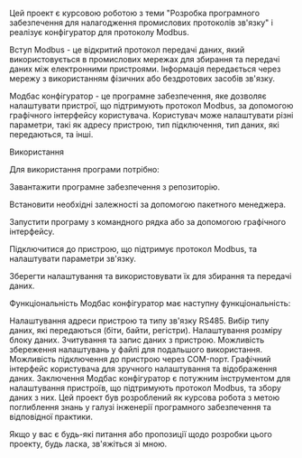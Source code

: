 Цей проект є курсовою роботою з теми "Розробка програмного забезпечення для налагодження промислових протоколів зв'язку" і реалізує конфігуратор для протоколу Modbus.

Вступ Modbus - це відкритий протокол передачі даних, який використовується в промислових мережах для збирання та передачі даних між електронними пристроями. Інформація передається через мережу з використанням фізичних або бездротових засобів зв'язку.

Модбас конфігуратор - це програмне забезпечення, яке дозволяє налаштувати пристрої, що підтримують протокол Modbus, за допомогою графічного інтерфейсу користувача. Користувач може налаштувати різні параметри, такі як адресу пристрою, тип підключення, тип даних, які передаються, та інші.

Використання

Для використання програми потрібно:

Завантажити програмне забезпечення з репозиторію.

Встановити необхідні залежності за допомогою пакетного менеджера.

Запустити програму з командного рядка або за допомогою графічного інтерфейсу.

Підключитися до пристрою, що підтримує протокол Modbus, та налаштувати параметри зв'язку.

Зберегти налаштування та використовувати їх для збирання та передачі даних.

Функціональність Модбас конфігуратор має наступну функціональність:

Налаштування адреси пристрою та типу зв'язку RS485. Вибір типу даних, які передаються (біти, байти, регістри). Налаштування розміру блоку даних. Зчитування та запис даних з пристрою. Можливість збереження налаштувань у файлі для подальшого використання. Можливість підключення до пристрою через COM-порт. Графічний інтерфейс користувача для зручного налаштування та відображення даних. Заключення Модбас конфігуратор є потужним інструментом для налаштування пристроїв, що підтримують протокол Modbus, та збору даних з них. Цей проект був розроблений як курсова робота з метою поглиблення знань у галузі інженерії програмного забезпечення та відповідної практики.

Якщо у вас є будь-які питання або пропозиції щодо розробки цього проекту, будь ласка, зв'яжіться зі мною.
